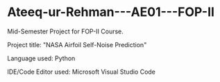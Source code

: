 # Ateeq-ur-Rehman---AE01---FOP-II

Mid-Semester Project for FOP-II Course.


Project title: "NASA Airfoil Self-Noise Prediction"

Language used: Python

IDE/Code Editor used: Microsoft Visual Studio Code
